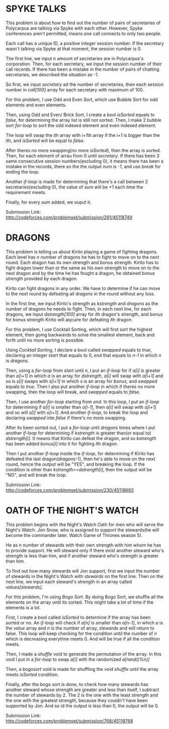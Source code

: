 # SPYKE TALKS
This problem is about how to find out the number of pairs of secretaries of Polycarpus are
talking via Spyke with each other. However, Spyke conferences aren't permitted, means one call connects 
to only two people.

Each call has a unique ID, a positive integer session number. If the secretary wasn't talking via Spyke 
at that moment, the session number is 0.

The first line, we input *n* amount of secretaries are in Polycarpus's corporation.
Then, for each secretary, we input the session number of their call records.
If there has been a mistake in the number of pairs of chatting secretaries, we described the
situation as -1.

So first, we input *secretary* ad the number of secretaries, then each session number in *call[100]* 
array for each secretary with maximum of 100.

For this problem, I use Odd and Even Sort, which use Bubble Sort for odd elements and even elements.

Then, using Odd and Even/ Brick Sort, I create a bool *isSorted* equals to *false*, for determining 
the array list is still not sorted. Then, I make 2 bubble sort *for-loop* to sort the odd indexed element 
and even indexed element.

The loop will swap the *i*th array with *i+1*th array if the *i+1* is bigger than the *i*th, and 
*isSorted* will be equal to *false*.

After theres no more swapping(no more *isSorted*), then the array is sorted. Then, for each element of arrau 
from 0 until *secretary*. If there has been 3 same consecutive session numbers(excluding 0), it means there has been a 
mistake in the records, there so the the output *num* is *-1*, and use *break* for ending the loop.

Another *if-loop* is made for determining that there's a call between 2 secretaries(excluding 0), the value 
of *sum* will be *+1* each time the requirement meets.

Finally, for every *sum* added, we ouput it.

Submission Link: http://codeforces.com/problemset/submission/291/45118749


# DRAGONS
This problem is telling us about Kirito playing a game of fighting dragons. Each level has *n* number 
of dragons he has to fight to move on to the next round. Each dragon has its own strength and bonus strength.
Kirito has to fight dragon lower than or the same as his own strength to move on to the next dragon and by the time he 
has fought a dragon, he obtained bonus strength provided by each dragon.

Kirito can fight dragons in any order. We have to determine if he can move to the next round by defeating 
all dragons in the round without any loss.

In the first line, we input Kirito's strength as *kstrength* and *dragons* as the number of dragons he needs to fight.
Then, in each next line, for each dragons, we input *dstrength[100]* array for *i*th dragon's strength, and 
*bonus* for bonus strength Kirito will aqcuire for defeating *i*th dragon.

For this problem, I use Cocktail Sorting, which will first sort the highest element, then going backwards 
to solve the smallest element, back and forth until no more sorting is possible.

Using *Cocktail Sorting*, I declare a bool called *swapped* equals to *true*, declaring an integer *start* 
that equals to 0, *end* that equals to *n-1* in which *n* is *dragons*.

Then, using a *for-loop* from *start* until *n*, I put an *if-loop* for if *a[i]* is greater than *a[i+1]*
in which *a* is an array for *dstrength*, *a[i]* will swap with *a[i+1]* and so is *s[i]* swaps with *s[i+1]* 
in which *s* is an array for *bonus*, and *swapped* equals to *true*.
Then I also put another *if-loop* in which if theres no more swapping, then the loop will break, and 
*swapped* equals to *false*.

Then, I use another *for-loop* starting from *end*. In this loop, I put an *if-loop* for determining if 
*a[i]* is smaller than *a[i-1]*, then *a[i]* will swap with *a[i+1]* and so will *s[i]* with *s[i+1]*. 
And another *if-loop*, to break the loop and declaring *swapped* into *false* if there's no more 
swapping.

After its been sorted out, I put a *for-loop* until *dragons* times where I put another *if-loop* for 
determining if *kstrength* is greater than(or equal to) *dstrength[i]*. It means that Kirito can defeat 
the dragon, and so *kstrength* has been added *bonus[i]* into it for fighting *i*th dragon.

Then I put another *if-loop* inside the *if-loop*, for determining if Kirito has defeated the last 
dragon(*dragons*-1), then he's able to move on the next round, hence the output will be "YES", and 
breaking the loop. If the condition is other than *kstrength*>=*dstrength[i]*, then the output will be 
"NO", and will break the loop.

Submission Link: http://codeforces.com/problemset/submission/230/45118693


# OATH OF THE NIGHT'S WATCH
This problem begins with the Night's Watch Oath for men who will serve the Night's Watch.
Jon Snow, who is assigned to support the stewards(he will become the commander later. Watch Game of Thrones 
season 5). 

He as *n* number of stewards with their own strength with him whom he has to provide support. He will 
steward only if there exist another steward who's strength is less than him, and if another steward who's 
strength is greater than him.

To find out how many stewards will Jon support, first we input the number of stewards in the Night's Watch 
with *stewards* on the first line. Then on the next line, we input each steward's strength in an array 
called *values[stewards]*.

For this problem, I'm using *Bogo Sort*. By doing Bogo Sort, we shuffle all the elements on the array 
until its sorted. This might take a lot of time if the elements is a lot.

First, I create a bool called *isSorted* to determine if the array has been sorted or no. An *if-loop* 
will check if *a[n]* is smaller than *a[n-1]*, in which *a* is the *value* array and *n* is the number of 
array, *stewards* and will return to false. This loop will keep checking for the condition until the 
number of *n* which is decreasing everytime meets 0. And will be true if all the condition meets.

Then, I made a *shuffle* void to generate the permutation of the array. In this void I put in a *for-loop* 
to swap *a[i]* with the randomized *a[rand()%n)]*

Then, a *bogosort* void is made for shuffling the void *shuffle* until the array meets *isSorted* condition.

Finally, after the bogo sort is done, to check how many stewards has another steward whose strength are 
greater and less than itself, I subtract the number of stewards by 2. The 2 is the one with the least strength 
and the one with the greatest strength, because they couldn't have been supported by Jon. And so id the 
output is less than 0, the output will be 0.

Submission Link: http://codeforces.com/problemset/submission/768/45118768
